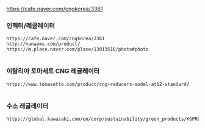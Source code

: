 


https://cafe.naver.com/cngkorea/3361




### 인젝터/레귤레이터

```
https://cafe.naver.com/cngkorea/3361
http://hanaems.com/product/
https://m.place.naver.com/place/13013518/photo#photo


```

### 이탈리아 토마세토 CNG 레귤레이터

```
https://www.tomasetto.com/product/cng-reducers-model-at12-standard/


```


### 수소 레귤레이터

```
https://global.kawasaki.com/en/corp/sustainability/green_products/KGPR65D.html




```
